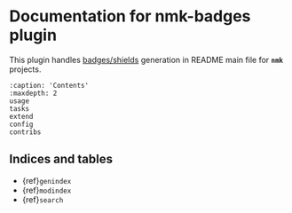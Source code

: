 # Documentation for nmk-badges plugin

This plugin handles [badges/shields](https://shields.io/) generation in README main file for **`nmk`** projects.

```{toctree}
:caption: 'Contents'
:maxdepth: 2
usage
tasks
extend
config
contribs
```

## Indices and tables

- {ref}`genindex`
- {ref}`modindex`
- {ref}`search`

